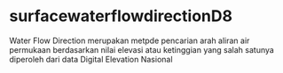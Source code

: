 # surfacewaterflowdirectionD8
Water Flow Direction merupakan metpde pencarian arah aliran air permukaan berdasarkan nilai elevasi atau ketinggian yang salah satunya diperoleh dari data Digital Elevation Nasional 
